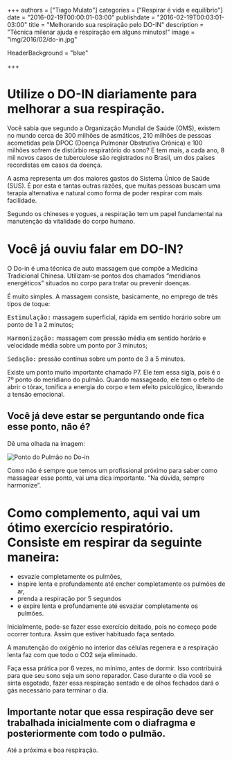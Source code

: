 +++
authors = ["Tiago Mulato"]
categories = ["Respirar é vida e equilíbrio"]
date = "2016-02-19T00:00:01-03:00"
publishdate = "2016-02-19T00:03:01-03:00"
title = "Melhorando sua respiração pelo DO-IN"
description = "Técnica milenar ajuda e respiração em alguns minutos!"
image = "img/2016/02/do-in.jpg"

HeaderBackground = "blue"


+++



# Utilize o DO-IN diariamente para melhorar a sua respiração.

Você sabia que segundo a Organização Mundial de Saúde (OMS), existem no mundo cerca de 300 milhões de asmáticos, 210 milhões de pessoas acometidas pela DPOC (Doença Pulmonar Obstrutiva Crônica) e 100 milhões sofrem de distúrbio respiratório do sono? E tem mais, a cada ano, 8 mil novos casos de tuberculose são registrados no Brasil, um dos países recordistas em casos da doença.

A asma representa um dos maiores gastos do Sistema Único de Saúde (SUS). É por esta e tantas outras razões, que muitas pessoas buscam uma terapia alternativa e natural como forma de poder respirar com mais facilidade.

Segundo os chineses e yogues, a respiração tem um papel fundamental na manutenção da vitalidade do corpo humano.

# Você já ouviu falar em DO-IN?

O Do-in é uma técnica de auto massagem que compõe a Medicina Tradicional Chinesa. Utilizam-se pontos dos chamados “meridianos energéticos” situados no corpo para tratar ou prevenir doenças.

É muito simples. A massagem consiste, basicamente, no emprego de três tipos de toque:

<kbd>Estimulação:</kbd>
massagem superficial, rápida em sentido horário sobre um ponto de 1 a 2 minutos;

<kbd>Harmonização:</kbd>
massagem com pressão média em sentido horário e velocidade média sobre um ponto por 3 minutos;

<kbd>Sedação:</kbd>
pressão contínua sobre um ponto de 3 a 5 minutos.

Existe um ponto muito importante chamado P7. Ele tem essa sigla, pois é o 7º ponto do meridiano do pulmão. Quando massageado, ele tem o efeito de abrir o tórax, tonifica a energia do corpo e tem efeito psicológico, liberando a tensão emocional.

## Você já deve estar se perguntando onde fica esse ponto, não é?

Dê uma olhada na imagem:

![Ponto do Pulmão no Do-in](https://s3-sa-east-1.amazonaws.com/blog.autoconexao.org.br/img/2016/02/ponto-do-pulmao-no-do-in.jpg)

Como não é sempre que temos um profissional próximo para saber como massagear esse ponto, vai uma dica importante. “Na dúvida, sempre harmonize”.

# Como complemento, aqui vai um ótimo exercício respiratório. Consiste em respirar da seguinte maneira:

- esvazie completamente os pulmões,
- inspire lenta e profundamente até encher completamente os pulmões de ar,
- prenda a respiração por 5 segundos
- e expire lenta e profundamente até esvaziar completamente os pulmões.

Inicialmente, pode-se fazer esse exercício deitado, pois no começo pode ocorrer tontura. Assim que estiver habituado faça sentado.

A manutenção do oxigênio no interior das células regenera e a respiração lenta faz com que todo o CO2 seja eliminado.

Faça essa prática por 6 vezes, no mínimo, antes de dormir. Isso contribuirá para que seu sono seja um sono reparador. Caso durante o dia você se sinta esgotado, fazer essa respiração sentado e de olhos fechados dará o gás necessário para terminar o dia.

## Importante notar que essa respiração deve ser trabalhada inicialmente com o diafragma e posteriormente com todo o pulmão.


Até a próxima e boa respiração.
